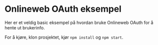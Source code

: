 # Onlineweb OAuth eksempel

Her er et veldig basic eksempel på hvordan bruke Onlineweb OAuth for å hente ut brukerinfo.

For å kjøre, klon prosjektet, kjør `npm install` og `npm start`.
